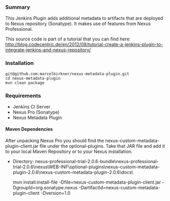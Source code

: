 <h3>Summary</h3>

This Jenkins Plugin adds additional metadata to artifacts that are deployed to Nexus repository (Sonatype). 
It makes use of features from Nexus Professional.

This source code is part of a tutorial that you can find here:<br>
http://blog.codecentric.de/en/2012/08/tutorial-create-a-jenkins-plugin-to-integrate-jenkins-and-nexus-repository/

<h3>Installation</h3>

    git@github.com:marcelbirkner/nexus-metadata-plugin.git
    cd nexus-metadata-plugin
    mvn clean package

<h3>Requirements</h3>

- Jenkins CI Server
- Nexus Pro (Sonatype)
- Nexus Metadata Plugin

<h4>Maven Dependencies</h4>

After unpacking Nexus Pro you should find the nexus-custom-metadata-plugin-client.jar file under the optional-plugins.
Take that JAR file and add it to your local Maven Repository or to your Nexus installation.

- Directory: nexus-professional-trial-2.0.6-bundle\nexus-professional-trial-2.0.6\nexus\WEB-INF\optional-plugins\nexus-custom-metadata-plugin-2.0.6\nexus-custom-metadata-plugin-2.0.6\docs\

    mvn install:install-file -Dfile=nexus-custom-metadata-plugin-client.jar
    -DgroupId=org.sonatype.nexus
    -DartifactId=nexus-custom-metadata-plugin-client
    -Dversion=1.0
    

                       
